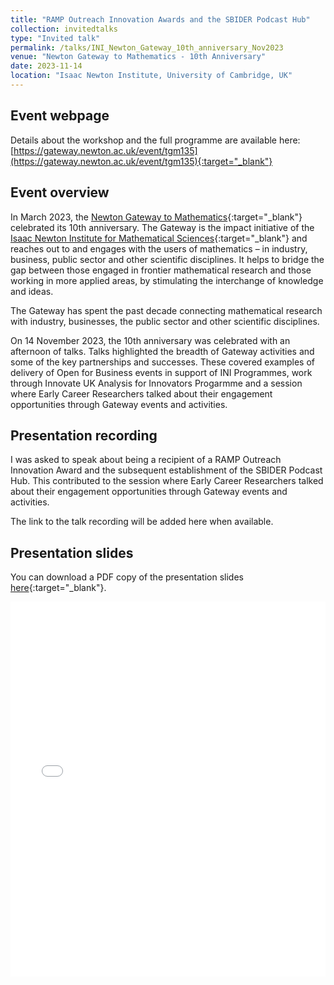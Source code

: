```yaml
---
title: "RAMP Outreach Innovation Awards and the SBIDER Podcast Hub"
collection: invitedtalks
type: "Invited talk"
permalink: /talks/INI_Newton_Gateway_10th_anniversary_Nov2023
venue: "Newton Gateway to Mathematics - 10th Anniversary"
date: 2023-11-14
location: "Isaac Newton Institute, University of Cambridge, UK"
---
```


## Event webpage
Details about the workshop and the full programme are available here: [https://gateway.newton.ac.uk/event/tgm135](https://gateway.newton.ac.uk/event/tgm135){:target="_blank"}

## Event overview
In March 2023, the [Newton Gateway to Mathematics](https://gateway.newton.ac.uk){:target="_blank"} celebrated its 10th anniversary. The Gateway is the impact initiative of the [Isaac Newton Institute for Mathematical Sciences](https://www.newton.ac.uk){:target="_blank"} and reaches out to and engages with the users of mathematics – in industry, business, public sector and other scientific disciplines. It helps to bridge the gap between those engaged in frontier mathematical research and those working in more applied areas, by stimulating the interchange of knowledge and ideas.

The Gateway has spent the past decade connecting mathematical research with industry, businesses, the public sector and other scientific disciplines.

On 14 November 2023, the 10th anniversary was celebrated with an afternoon of talks. Talks highlighted the breadth of Gateway activities and some of the key partnerships and successes. These covered examples of delivery of Open for Business events in support of INI Programmes, work through Innovate UK Analysis for Innovators Progarmme and a session where Early Career Researchers talked about their engagement opportunities through Gateway events and activities.

## Presentation recording
I was asked to speak about being a recipient of a RAMP Outreach Innovation Award and the subsequent establishment of the SBIDER Podcast Hub. This contributed to the session where Early Career Researchers talked about their engagement opportunities through Gateway events and activities.

The link to the talk recording will be added here when available.

<!-- The talk may be viewed [here](https://youtu.be/KikcUbk3Hp4){:target="_blank"}. -->

## Presentation slides
You can download a PDF copy of the presentation slides [here](/files/TalkSlides/EdHill_INI_Newton_Gateway_10th_Anniversary_14Nov2023.pdf){:target="_blank"}.
<iframe src="/files/TalkSlides/EdHill_INI_Newton_Gateway_10th_Anniversary_14Nov2023.pdf" width="100%" height="600" frameborder="no" border="0" marginwidth="0" marginheight="0"></iframe>
